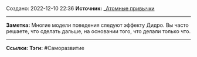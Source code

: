 Создано: 2022-12-10 22:36
**Источник:** [_Атомные привычки](_Атомные%20привычки.md)
***
**Заметка:**  Многие модели поведения следуют эффекту Дидро. Вы часто решаете, что сделать дальше, на основании того, что делали только что.
***
**Ссылки:** 
**Тэги:** #Саморазвитие 

